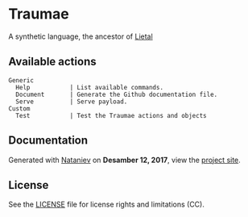 # Traumae
    
A synthetic language, the ancestor of [Lietal](wiki.xxiivv.com/lietal)

## Available actions

```
Generic
  Help           | List available commands.
  Document       | Generate the Github documentation file.
  Serve          | Serve payload.
Custom
  Test           | Test the Traumae actions and objects
```

## Documentation

Generated with [Nataniev](http://wiki.xxiivv.com/Nataniev) on **Desamber 12, 2017**, view the [project site](wiki.xxiivv.com/traumae).

## License

See the [LICENSE](https://github.com/neauoire/License/README.md) file for license rights and limitations (CC).
